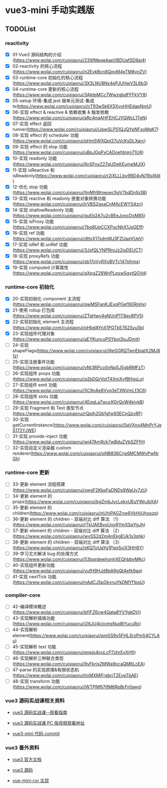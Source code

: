 # vue3-mini 手动实践版

## TODOList

### **reactivity**

- [x] 01-Vue3 源码结构的介绍(https://www.wolai.com/cuixiaorui/23WMeqeAapVBDUafSD9aj4)
- [x] 02-reactivity 的核心流程(https://www.wolai.com/cuixiaorui/n2EvkBcn8QqvM4pTM8ynZV)
- [x] 03-runtime-core 初始化的核心流程(https://www.wolai.com/cuixiaorui/3X3LNU8Nx4ePJUHwV3L6b3)
- [x] 04-runtime-core 更新的核心流程(https://www.wolai.com/cuixiaorui/3AktpMCc7WwzgbdFFFkVY8)
- [x] 05-setup 环境-集成 jest 做单元测试-集成 ts(https://www.wolai.com/cuixiaorui/cT93w5k6X5XyoHHEdapNmU)
- [x] 06-实现 effect & reactive & 依赖收集 & 触发依赖(https://www.wolai.com/cuixiaorui/aRc4nqAHFEHCJYQWcL1TgN)
- [x] 07-实现 effect 返回 runner(https://www.wolai.com/cuixiaorui/iJpwSLP51QJQYpNFxoMqK7)
- [x] 08-实现 effect 的 scheduler 功能(https://www.wolai.com/cuixiaorui/pHm5WXQpt27uVcKsDLXarc)
- [x] 09-实现 effect 的 stop 功能(https://www.wolai.com/cuixiaorui/uBpJGpPxCADoefdnjm71U6)
- [x] 10-实现 readonly 功能(https://www.wolai.com/cuixiaorui/6nSFnxZ27qUDeKEumeMJjX)
- [x] 11-实现 isReactive 和 isReadonly(https://www.wolai.com/cuixiaorui/r2jXLLLbv9BD4vN7RsjR4t)
- [x] 12-优化 stop 功能(https://www.wolai.com/cuixiaorui/fmMhWmeoec5gV7bdDnfq3B)
- [x] 13-实现 reactive 和 readonly 嵌套对象转换功能(https://www.wolai.com/cuixiaorui/jrVBS2gxaCnMXcEWYS4zri)
- [x] 14-实现 shallowReadonly 功能(https://www.wolai.com/cuixiaorui/guEb2A7u2cBEeJoncDoM85)
- [x] 15-实现 isProxy 功能(https://www.wolai.com/cuixiaorui/7bq8UqCCXPucNhX1JsGEff)
- [x] 16-实现 ref 功能(https://www.wolai.com/cuixiaorui/dttsX17sdmWJ3FZUaqVUeV)
- [x] 17-实现 isRef 和 unRef 功能(https://www.wolai.com/cuixiaorui/3JsfQLYNPRroJz2joDEUCT)
- [x] 18-实现 proxyRefs 功能(https://www.wolai.com/cuixiaorui/sb17oVvRXvBVTc147sfrms)
- [x] 19-实现 computed 计算属性(https://www.wolai.com/cuixiaorui/qXpgZ28WnPLpswSgytQGVd)

### **runtime-core 初始化**

- [x] 20-实现初始化 component 主流程(https://www.wolai.com/cuixiaorui/gwMSFanKJExqPGef9GRnHx)
- [x] 21-使用 rollup 打包库(https://www.wolai.com/cuixiaorui/ZTgHwy4gNUnP1T8ev8PV5)
- [x] 22-实现初始化 element 主流程(https://www.wolai.com/cuixiaorui/oHbdAYnX1PGTkE762Syu5b)
- [x] 23-实现组件代理对象(https://www.wolai.com/cuixiaorui/aEYKuncuPSYboi3juJDmit)
- [ ] 24-实现 shapeFlags(https://www.wolai.com/cuixiaorui/i9eGGRQTwnEbjatX2MJ61z)
- [ ] 25-实现注册事件功能(https://www.wolai.com/cuixiaorui/vNt3RPcoSnNq5J5gbRMFzT)
- [ ] 26-实现组件 props 功能(https://www.wolai.com/cuixiaorui/q2bDQrVotT4XmXvfBHgsLo)
- [ ] 27-实现组件 emit 功能(https://www.wolai.com/cuixiaorui/5C9nAe8Vvg3eTXNVmLf3C6)
- [ ] 28-实现组件 slots 功能(https://www.wolai.com/cuixiaorui/4EqgLa7wucKGrQoW4kiykB)
- [ ] 29-实现 Fragment 和 Text 类型节点(https://www.wolai.com/cuixiaorui/rQpih2Gb1gfw93ECnQzvRF)
- [ ] 30-实现 getCurrentInstance(https://www.wolai.com/cuixiaorui/5aVXno4MnPrYJeS172YJWE)
- [ ] 31-实现 provide-inject 功能(https://www.wolai.com/cuixiaorui/wi47AmRck7wBduZVbSZFfH)
- [ ] 32-实现自定义渲染器 custom renderer(https://www.wolai.com/cuixiaorui/pNB836Crjs6MCMWvPwNrGh)

### **runtime-core 更新**

- [ ] 33-更新 element 流程搭建(https://www.wolai.com/cuixiaorui/xwgF2KkpFaDNDs9WaUv7zU)
- [ ] 34-更新 element 的 props(https://www.wolai.com/cuixiaorui/bgZmbJvcLpkxUEuYWnJbXA)
- [ ] 35-更新 element 的 children(https://www.wolai.com/cuixiaorui/nUhjPAGZnw6VkHijUhoszp)
- [ ] 36-更新 element 的 children - 双端对比 diff 算法 （1）(https://www.wolai.com/cuixiaorui/rTkUAEBvoUoyRYmXSqYgJh)
- [ ] 37-更新 element 的 children - 双端对比 diff 算法 （2）(https://www.wolai.com/cuixiaorui/wvSS2d2mAnEkgEUk1s3phk)
- [ ] 38-更新 element 的 children - 双端对比 diff 算法 （3）(https://www.wolai.com/cuixiaorui/sKQToUaYg1PqqSviX3HH8Y)
- [ ] 39-学习尤大解决 bug 的处理方式(https://www.wolai.com/cuixiaorui/53bqrdewhonhXEQhbbvMKc)
- [ ] 40-实现组件更新功能(https://www.wolai.com/cuixiaorui/vufH9HJd8bARgQt4efk9aq)
- [ ] 41-实现 nextTick 功能(https://www.wolai.com/cuixiaorui/nAdCJ5pGkvnuYkDMYf1psU)

### **compiler-core**

- [ ] 42-编译模块概述(https://www.wolai.com/cuixiaorui/bfiFZ6vw4Qata8YVYgkDVj)
- [ ] 43-实现解析插值功能(https://www.wolai.com/cuixiaorui/j26JU4icjcmsNud8YucuRo)
- [ ] 44-实现解析 element(https://www.wolai.com/cuixiaorui/pmGS9y5FHLSrzPm54CYLAu)
- [ ] 45-实现解析 text 功能(https://www.wolai.com/cuixiaorui/enpjs4iruLcP7zhrExXHfi)
- [ ] 46-实现解析三种联合类型(https://www.wolai.com/cuixiaorui/9vFkrjs2MWa9ocaQM6LcEA)
- [ ] 47-parse 的实现原理&有限状态机(https://www.wolai.com/cuixiaorui/tixMXMjFrabriT2EypTbAE)
- [ ] 48-实现 transform 功能(https://www.wolai.com/cuixiaorui/iWTPNf67tfM6RpBrFn1awg)

### vue3 源码实战课相关资料

- [vue3 源码实战课--观看指南](https://www.wolai.com/cuixiaorui/f3suaYxX5iu7FD6mQUhHuW)

- [vue3 源码实战课 PC 版视频观看地址](https://appewiejl9g3764.h5.xiaoeknow.com/v1/course/column/p_61fb595ce4b0beaee4275e1e?type=3)

- [vue3-mini 代码 commit](https://github.com/cuixiaorui/teach-vue-practice/commits/main)

### vue3 番外资料

- [vue3 官方文档](https://v3.cn.vuejs.org/)

- [vue3 源码](https://github.com/vuejs/core)

- [vue-mini-cxr 实现](https://github.com/cuixiaorui/mini-vue)
